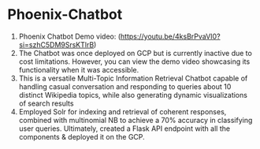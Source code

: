 # Phoenix-Chatbot
1. Phoenix Chatbot Demo video: (https://youtu.be/4ksBrPvaVI0?si=szhC5DM9SrsKTlrB)
2. The Chatbot was once deployed on GCP but is currently inactive due to cost limitations. However, you can view the demo video showcasing its functionality when it was accessible.
3. This is a versatile Multi-Topic Information Retrieval Chatbot capable of handling casual conversation and responding to queries about 10 distinct Wikipedia topics, while also generating dynamic visualizations of search results
4. Employed Solr for indexing and retrieval of coherent responses, combined with multinomial NB to achieve a 70% accuracy in classifying user queries. Ultimately, created a Flask API endpoint with all the components & deployed it on the GCP.
